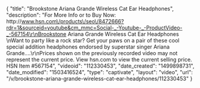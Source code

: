 {
    "title": "Brookstone Ariana Grande Wireless Cat Ear Headphones",
    "description": "For More Info or to Buy Now: http:\/\/www.hsn.com\/products\/seo\/8472666?rdr=1&sourceid=youtube&cm_mmc=Social-_-Youtube-_-ProductVideo-_-567154\r\nBrookstone Ariana Grande Wireless Cat Ear Headphones \nWant to party like a rock star? Get your paws on a pair of these cool special addition headphones endorsed by superstar singer Ariana Grande....\r\nPrices shown on the previously recorded video may not represent the current price.  View hsn.com to view the current selling price. HSN Item #567154",
    "videoid": "112330453",
    "date_created": "1499898731",
    "date_modified": "1503416524",
    "type": "captivate",
    "layout": "video",
    "url": "\/v\/brookstone-ariana-grande-wireless-cat-ear-headphones\/112330453"
}